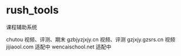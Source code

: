 # rush_tools
课程辅助系统


chutou           视频、评测、期末
gzbjyzjxjy.cn    视频、评测
gzjxjy.gzsrs.cn  视频
jijiaool.com     适配中
wencaischool.net 适配中



